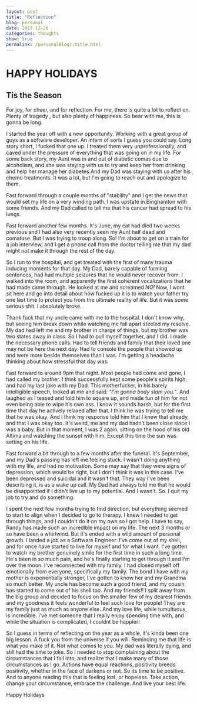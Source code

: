 ```yaml
---
layout: post
title: "Reflection"
blog: personal
date: 2017-12-26
categories: thoughts
show: true
permalink: /personalBlog/:title.html
---
```


# HAPPY HOLIDAYS #

## Tis the Season ##
For joy, for cheer, and for reflection. For me, there is quite a lot to reflect on. Plenty of tragedy , but also plenty of happiness. So bear with me, this is gonna be long.

I started the year off with a new opportunity. Working with a great group of guys as a software developer. An intern of sorts I guess you could say. Long story short, I fucked that one up. I treated them very unprofessionally, and caved under the pressure of everything that was going on in my life. For some back story, my Aunt was in and out of diabetic comas due to alcoholism, and she was staying with us to try and keep her from drinking and help her manage her diabetes.And my Dad was staying with us after his chemo treatments. It was a lot, but  I'm going to reach out and apologize to them.

Fast forward through a couple months of "stability" and I get the news that would set my life on a very winding path. I was upstate in Binghamton with some friends. And my Dad called to tell me that his cancer had spread to his lungs.

Fast forward another few months. It's June, my cat had died two weeks previous and I had also very recently seen my Aunt half dead and comatose. But I was trying to troop along. So! I'm about to get on a train for a job interview, and I get a phone call from the doctor telling me that my dad might not make it through the rest of the day.

So I run to the hospital, and get treated with the first of many trauma inducing moments for that day. My Dad, barely capable of forming sentences, had had multiple seizures that he would never recover from. I walked into the room, and apparently the first coherent vocalizations that he had made came through. He looked at me and screamed *NO!* Now, I wont sit here and go into detail about how fucked up it is to watch your father try one last time to protect you from the ultimate reality of life. But it was some serious shit. I absolutely broke.

Thank fuck that my uncle came with me to the hospital. I don't know why, but seeing him break down while watching me fall apart steeled my resolve. My dad had left me and my brother in charge of things, but my brother was two states away in class. So I had to pull myself together, and I did. I made the necessary phone calls. Had to tell friends and family that their loved one may not be here the next day. Had to console the people that showed up and were more beside themselves than I was. I'm getting a headache thinking about how stressful that day was.

Fast forward to around 9pm that night. Most people had come and gone, I had called my brother. I think successfully kept some people's spirits high, and had my last joke with my Dad. This motherfucker, in his barely intelligible speech, looked at me and said: _"I'm gonna body slam you."_. And laughed as I teased and told him to square up, and made fun of him for not even being able to wipe his own ass. I know it sounds harsh, but for the first time that day he actively relaxed after that. I think he was trying to tell me that he was okay. And I think my response told him that I knew that already, and that I was okay too. It's weird, me and my dad hadn't been close since I was a baby. But in that moment, I was 2 again, sitting on the hood of his old Altima and watching the sunset with him. Except this time the sun was setting on his life.

Fast forward a bit through to a few months after the funeral. It's September, and my Dad's passing has left me feeling stuck. I wasn't doing anything with my life, and had no motivation. Some may say that they were signs of depression, which would be right, but I don't think it was in this case. I've been depressed and suicidal and it wasn't that. They way I've been describing it, is as a wake up call. My Dad had always told me that he would be disappointed if I didn't live up to my potential. And I wasn't. So. I quit my job to try and do something.

I spent the next few months trying to find direction, but everything seemed to start to align when I decided to go to therapy. I knew I needed to get through things, and I couldn't do it on my own so I got help. I have to say, Randy has made such an incredible impact on my life. The next 3 months or so have been a whirlwind. But it's ended with a wild amount of personal growth. I landed a job as a Software Engineer. I've come out of my shell, and for once have started to live for myself and for what I want. I've gotten to watch my brother genuinely smile for the first time in such a long time. He's been in so much pain, and he's finally starting to get through it and I'm over the moon. I've reconnected with my family. I had closed myself off emotionally from everyone, specifically my family. The bond I have with my mother is exponentially stronger, I've gotten to know her and my Grandma so much better. My uncle has become such a good friend, and my cousin has started to come out of his shell too. And my friends!! I split away from the big group and decided to focus on the smaller few of my dearest friends and my goodness it feels wonderful to feel such love for people! They are my family just as much as anyone else. And my love life, while tumultuous, is incredible. I've met someone that I really enjoy spending time with, and while the situation is complicated, I couldnt be happier!

So I guess in terms of reflecting on the year as a whole, it's kinda been one big lesson. A fuck you from the universe if you will. Reminding me that life is what you make of it. Not what comes to you. My dad was literally dying, and still had the time to joke. So I needed to stop complaining about the circumstances that I fall into, and realize that I make many of those circumstances as I go. Actions have equal reactions, positivity breeds positivity, whether in the face of darkens or not. So its time to be positive. And to anyone reading this that is feeling lost, or hopeless. Take action, change your circumstance, embrace the challenge. And live your best life.

Happy Holidays
